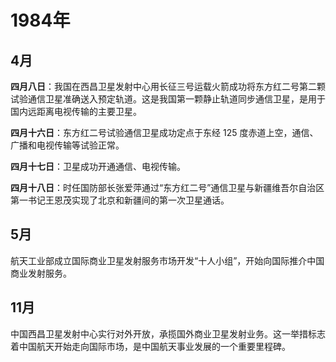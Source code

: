 # 1984年

## 4月

**四月八日**：我国在西昌卫星发射中心用长征三号运载火箭成功将东方红二号第二颗试验通信卫星准确送入预定轨道。这是我国第一颗静止轨道同步通信卫星，是用于国内远距离电视传输的主要卫星。

**四月十六日**：东方红二号试验通信卫星成功定点于东经 125 度赤道上空，通信、广播和电视传输等试验正常。

**四月十七日**：卫星成功开通通信、电视传输。

**四月十八日**：时任国防部长张爱萍通过“东方红二号”通信卫星与新疆维吾尔自治区第一书记王恩茂实现了北京和新疆间的第一次卫星通话。

## 5月

航天工业部成立国际商业卫星发射服务市场开发“十人小组”，开始向国际推介中国商业发射服务。

## 11月

中国西昌卫星发射中心实行对外开放，承揽国外商业卫星发射业务。这一举措标志着中国航天开始走向国际市场，是中国航天事业发展的一个重要里程碑。

